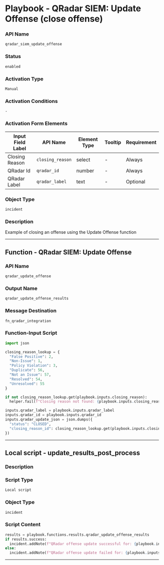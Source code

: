 <!--
    DO NOT MANUALLY EDIT THIS FILE
    THIS FILE IS AUTOMATICALLY GENERATED WITH resilient-sdk codegen
    Generated with resilient-sdk v51.0.6.0.1543
-->

# Playbook - QRadar SIEM: Update Offense (close offense)

### API Name
`qradar_siem_update_offense`

### Status
`enabled`

### Activation Type
`Manual`

### Activation Conditions
`-`

### Activation Form Elements
| Input Field Label | API Name | Element Type | Tooltip | Requirement |
| ----------------- | -------- | ------------ | ------- | ----------- |
| Closing Reason | `closing_reason` | select | - | Always |
| QRadar Id | `qradar_id` | number | - | Always |
| QRadar Label | `qradar_label` | text | - | Optional |

### Object Type
`incident`

### Description
Example of closing an offense using the Update Offense function


---
## Function - QRadar SIEM: Update Offense

### API Name
`qradar_update_offense`

### Output Name
`qradar_update_offense_results`

### Message Destination
`fn_qradar_integration`

### Function-Input Script
```python
import json

closing_reason_lookup = {
  "False Positive": 2,
  "Non-Issue": 1,
  "Policy Violation": 3,
  "Duplicate": 56,
  "Not an Issue": 57,
  "Resolved": 54,
  "Unresolved": 55
}

if not closing_reason_lookup.get(playbook.inputs.closing_reason):
  helper.fail(f"Closing reason not found: {playbook.inputs.closing_reason}")

inputs.qradar_label = playbook.inputs.qradar_label
inputs.qradar_id = playbook.inputs.qradar_id
inputs.qradar_update_json = json.dumps({
  "status": "CLOSED", 
  "closing_reason_id": closing_reason_lookup.get(playbook.inputs.closing_reason)
})
```

---

## Local script - update_results_post_process

### Description


### Script Type
`Local script`

### Object Type
`incident`

### Script Content
```python
results = playbook.functions.results.qradar_update_offense_results
if results.success:
  incident.addNote(f"QRadar offense update successful for: {playbook.inputs.qradar_id}")
else:
  incident.addNote(f"QRadar offense update failed for: {playbook.inputs.qradar_id} Reason: {results.reason}")
```

---

